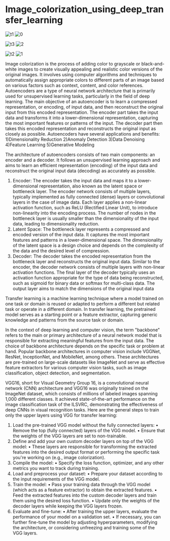 # Image_colorization_using_deep_transfer_learning
![t1](https://github.com/urvilatnekar/Image_colorization_using_deep_transfer_learning/assets/30819058/5523d2ab-f3d6-402d-b39f-551315a0f0b5)
![0](https://github.com/urvilatnekar/Image_colorization_using_deep_transfer_learning/assets/30819058/e463b7a6-684d-4c52-bb1e-e2ad60dce57c)


![t3](https://github.com/urvilatnekar/Image_colorization_using_deep_transfer_learning/assets/30819058/bd6afb58-08bf-4373-bba4-e47df9308039)
![2](https://github.com/urvilatnekar/Image_colorization_using_deep_transfer_learning/assets/30819058/795d6d9a-27f4-4480-ba23-be67d1d00e7a)

![t2](https://github.com/urvilatnekar/Image_colorization_using_deep_transfer_learning/assets/30819058/50bda526-d402-4698-a032-655b2df92b09)
![1](https://github.com/urvilatnekar/Image_colorization_using_deep_transfer_learning/assets/30819058/dbaf9a4a-b199-4685-b8fa-6712288c8fa3)

Image colorization is the process of adding color to grayscale or black-and-white images to create visually appealing and realistic color versions of the original images. It involves using computer algorithms and techniques to automatically assign appropriate colors to different parts of an image based on various factors such as context, content, and color references.
Autoencoders are a type of neural network architecture that is primarily used for unsupervised learning tasks, particularly in the field of deep learning. The main objective of an autoencoder is to learn a compressed representation, or encoding, of input data, and then reconstruct the original input from this encoded representation. The encoder part takes the input data and transforms it into a lower-dimensional representation, capturing the most important features or patterns of the input. The decoder part then takes this encoded representation and reconstructs the original input as closely as possible.
Autoencoders have several applications and benefits:
1)Dimensionality Reduction 2)Anomaly Detection 3)Data Denoising 4)Feature Learning 5)Generative Modeling

The architecture of autoencoders consists of two main components: an encoder and a decoder. It follows an unsupervised learning approach and aims to learn an efficient representation (encoding) of the input data and reconstruct the original input data (decoding) as accurately as possible.
1.	Encoder: The encoder takes the input data and maps it to a lower-dimensional representation, also known as the latent space or bottleneck layer. The encoder network consists of multiple layers, typically implemented as fully connected (dense) layers or convolutional layers in the case of image data. Each layer applies a non-linear activation function, such as ReLU (Rectified Linear Unit), to introduce non-linearity into the encoding process. The number of nodes in the bottleneck layer is usually smaller than the dimensionality of the input data, leading to dimensionality reduction.
2.	Latent Space: The bottleneck layer represents a compressed and encoded version of the input data. It captures the most important features and patterns in a lower-dimensional space. The dimensionality of the latent space is a design choice and depends on the complexity of the data and the desired level of compression.
3.	Decoder: The decoder takes the encoded representation from the bottleneck layer and reconstructs the original input data. Similar to the encoder, the decoder network consists of multiple layers with non-linear activation functions. The final layer of the decoder typically uses an activation function appropriate for the type of data being reconstructed, such as sigmoid for binary data or softmax for multi-class data. The output layer aims to match the dimensions of the original input data

Transfer learning is a machine learning technique where a model trained on one task or domain is reused or adapted to perform a different but related task or operate in a different domain. In transfer learning, the pretrained model serves as a starting point or a feature extractor, capturing generic knowledge and patterns from the source task or domain. 

In the context of deep learning and computer vision, the term "backbone" refers to the main or primary architecture of a neural network model that is responsible for extracting meaningful features from the input data. The choice of backbone architecture depends on the specific task or problem at hand. Popular backbone architectures in computer vision include VGGNet, ResNet, InceptionNet, and MobileNet, among others. These architectures are pre-trained on large-scale datasets like ImageNet and serve as effective feature extractors for various computer vision tasks, such as image classification, object detection, and segmentation.

VGG16, short for Visual Geometry Group 16, is a convolutional neural network (CNN) architecture and VGG16 was originally trained on the ImageNet dataset, which consists of millions of labeled images spanning 1,000 different classes. It achieved state-of-the-art performance on the image classification task of the ILSVRC, demonstrating the effectiveness of deep CNNs in visual recognition tasks.
Here are the general steps to train only the upper layers using VGG for transfer learning:
1.	Load the pre-trained VGG model without the fully connected layers:
•	Remove the top (fully connected) layers of the VGG model.
•	Ensure that the weights of the VGG layers are set to non-trainable.
2.	Define and add your own custom decoder layers on top of the VGG model:
•	These layers are responsible for transforming the extracted features into the desired output format or performing the specific task you're working on (e.g., image colorization).
3.	Compile the model:
•	Specify the loss function, optimizer, and any other metrics you want to track during training.
4.	Load and preprocess your dataset:
•	Prepare your dataset according to the input requirements of the VGG model.
5.	Train the model:
•	Pass your training data through the VGG model (which acts as a feature extractor) to obtain the extracted features.
•	Feed the extracted features into the custom decoder layers and train them using the desired loss function.
•	Update only the weights of the decoder layers while keeping the VGG layers frozen.
6.	Evaluate and fine-tune:
•	After training the upper layers, evaluate the performance of your model on a validation set.
•	If necessary, you can further fine-tune the model by adjusting hyperparameters, modifying the architecture, or considering unfreezing and training some of the VGG layers.

